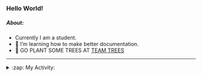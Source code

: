 ### Hello World!

##### About:
- Currently I am a student.
- 🌱 I’m learning how to make better documentation.
- 🌱 GO PLANT SOME TREES AT [TEAM TREES](https://teamtrees.org/)

---
<details>
  <summary>:zap: My Activity:</summary>
  
<!--START_SECTION:waka-->
![Code Time](http://img.shields.io/badge/Code%20Time-1%2C108%20hrs%206%20mins-blue)

**I'm a Night 🦉** 

```text
🌞 Morning                1322 commits        ██░░░░░░░░░░░░░░░░░░░░░░░   08.97 % 
🌆 Daytime                5193 commits        █████████░░░░░░░░░░░░░░░░   35.22 % 
🌃 Evening                4224 commits        ███████░░░░░░░░░░░░░░░░░░   28.65 % 
🌙 Night                  4004 commits        ███████░░░░░░░░░░░░░░░░░░   27.16 % 
```
📅 **I'm Most Productive on Wednesday** 

```text
Monday                   2257 commits        ████░░░░░░░░░░░░░░░░░░░░░   15.31 % 
Tuesday                  1776 commits        ███░░░░░░░░░░░░░░░░░░░░░░   12.05 % 
Wednesday                3503 commits        ██████░░░░░░░░░░░░░░░░░░░   23.76 % 
Thursday                 1798 commits        ███░░░░░░░░░░░░░░░░░░░░░░   12.20 % 
Friday                   1466 commits        ██░░░░░░░░░░░░░░░░░░░░░░░   09.94 % 
Saturday                 1342 commits        ██░░░░░░░░░░░░░░░░░░░░░░░   09.10 % 
Sunday                   2601 commits        ████░░░░░░░░░░░░░░░░░░░░░   17.64 % 
```


📊 **This Week I Spent My Time On** 

```text
🔥 Editors: 
VS Code                  15 hrs 3 mins       █████████████████████████   100.00 % 

🐱‍💻 Projects: 
praise                   10 hrs 8 mins       █████████████████░░░░░░░░   67.33 % 
skillgraff               2 hrs 48 mins       █████░░░░░░░░░░░░░░░░░░░░   18.65 % 
CSF22                    2 hrs 6 mins        ████░░░░░░░░░░░░░░░░░░░░░   14.02 % 
```


 Last Updated on 18/04/2023 04:08:47 UTC
<!--END_SECTION:waka-->
</details>
